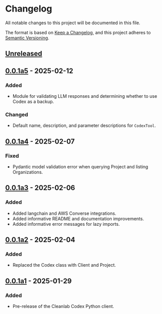 # Changelog

All notable changes to this project will be documented in this file.

The format is based on [Keep a Changelog](https://keepachangelog.com/en/1.1.0/),
and this project adheres to [Semantic Versioning](https://semver.org/spec/v2.0.0.html).

## [Unreleased]

## [0.0.1a5] - 2025-02-12

### Added

- Module for validating LLM responses and determining whether to use Codex as a backup.

### Changed

- Default name, description, and parameter descriptions for `CodexTool`.

## [0.0.1a4] - 2025-02-07

### Fixed

- Pydantic model validation error when querying Project and listing Organizations.

## [0.0.1a3] - 2025-02-06

### Added

- Added langchain and AWS Converse integrations.
- Added informative README and documentation improvements.
- Added informative error messages for lazy imports.

## [0.0.1a2] - 2025-02-04

### Added

- Replaced the Codex class with Client and Project.

## [0.0.1a1] - 2025-01-29

### Added

- Pre-release of the Cleanlab Codex Python client.

[Unreleased]: https://github.com/cleanlab/cleanlab-codex/compare/v0.0.1a5...HEAD
[0.0.1a5]: https://github.com/cleanlab/cleanlab-codex/compare/v0.0.1a4...v0.0.1a5
[0.0.1a4]: https://github.com/cleanlab/cleanlab-codex/compare/v0.0.1a3...v0.0.1a4
[0.0.1a3]: https://github.com/cleanlab/cleanlab-codex/compare/v0.0.1a2...v0.0.1a3
[0.0.1a2]: https://github.com/cleanlab/cleanlab-codex/compare/v0.0.1a1...v0.0.1a2
[0.0.1a1]: https://github.com/cleanlab/cleanlab-codex/compare/267a93300f77c94e215d7697223931e7926cad9e...v0.0.1a1